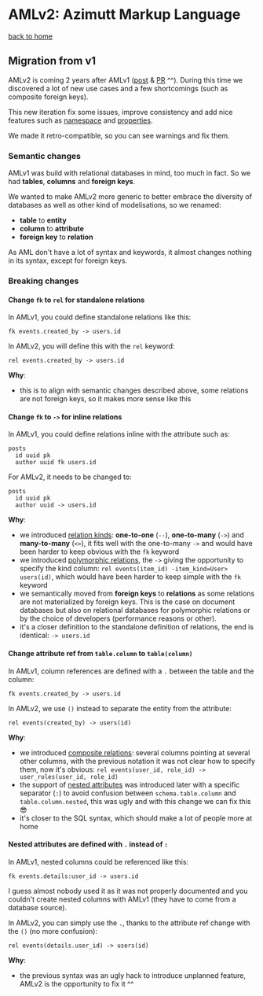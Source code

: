 # AMLv2: Azimutt Markup Language

[back to home](./README.md)


## Migration from v1

AMLv2 is coming 2 years after AMLv1 ([post](https://azimutt.app/blog/aml-a-language-to-define-your-database-schema) & [PR](https://github.com/azimuttapp/azimutt/pull/98) ^^).
During this time we discovered a lot of new use cases and a few shortcomings (such as composite foreign keys).

This new iteration fix some issues, improve consistency and add nice features such as [namespace](./namespace.md) and [properties](./properties.md).

We made it retro-compatible, so you can see warnings and fix them.


### Semantic changes

AMLv1 was build with relational databases in mind, too much in fact. So we had **tables**, **columns** and **foreign keys**.

We wanted to make AMLv2 more generic to better embrace the diversity of databases as well as other kind of modelisations, so we renamed:

- **table** to **entity**
- **column** to **attribute**
- **foreign key** to **relation**

As AML don't have a lot of syntax and keywords, it almost changes nothing in its syntax, except for foreign keys.


### Breaking changes

#### Change `fk` to `rel` for standalone relations

In AMLv1, you could define standalone relations like this:

```aml
fk events.created_by -> users.id
```

In AMLv2, you will define this with the `rel` keyword:

```aml
rel events.created_by -> users.id
```

**Why**:

- this is to align with semantic changes described above, some relations are not foreign keys, so it makes more sense like this


#### Change `fk` to `->` for inline relations

In AMLv1, you could define relations inline with the attribute such as:

```aml
posts
  id uuid pk
  author uuid fk users.id
```

For AMLv2, it needs to be changed to:

```aml
posts
  id uuid pk
  author uuid -> users.id
```

**Why**:

- we introduced [relation kinds](./relation.md#one-to-one): **one-to-one** (`--`), **one-to-many** (`->`) and **many-to-many** (`<>`), it fits well with the one-to-many `->` and would have been harder to keep obvious with the `fk` keyword
- we introduced [polymorphic relations](./relation.md#polymorphic-relation), the `->` giving the opportunity to specify the kind column: `rel events(item_id) -item_kind=User> users(id)`, which would have been harder to keep simple with the `fk` keyword
- we semantically moved from **foreign keys** to **relations** as some relations are not materialized by foreign keys. This is the case on document databases but also on relational databases for polymorphic relations or by the choice of developers (performance reasons or other).
- it's a closer definition to the standalone definition of relations, the end is identical: `-> users.id`


#### Change attribute ref from `table.column` to `table(column)`

In AMLv1, column references are defined with a `.` between the table and the column:

```aml
fk events.created_by -> users.id
```

In AMLv2, we use `()` instead to separate the entity from the attribute:

```aml
rel events(created_by) -> users(id)
```

**Why**:

- we introduced [composite relations](./relation.md#composite-relation): several columns pointing at several other columns, with the previous notation it was not clear how to specify them, now it's obvious: `rel events(user_id, role_id) -> user_roles(user_id, role_id)`
- the support of [nested attributes](./entity.md#nested-attribute) was introduced later with a specific separator (`:`) to avoid confusion between `schema.table.column` and `table.column.nested`, this was ugly and with this change we can fix this 😎
- it's closer to the SQL syntax, which should make a lot of people more at home


#### Nested attributes are defined with `.` instead of `:`

In AMLv1, nested columns could be referenced like this:

```aml
fk events.details:user_id -> users.id
```

I guess almost nobody used it as it was not properly documented and you couldn't create nested columns with AMLv1 (they have to come from a database source).

In AMLv2, you can simply use the `.`, thanks to the attribute ref change with the `()` (no more confusion):

```aml
rel events(details.user_id) -> users(id)
```

**Why**:

- the previous syntax was an ugly hack to introduce unplanned feature, AMLv2 is the opportunity to fix it ^^
